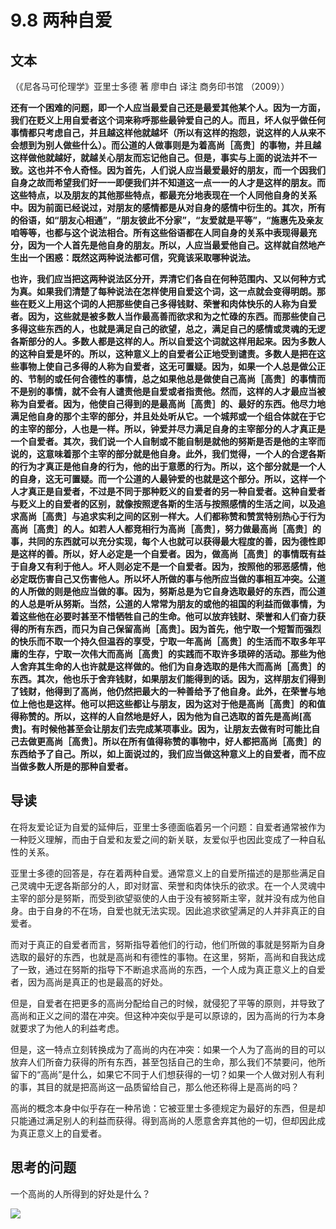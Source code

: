 # 9.8 两种自爱

## 文本

（《尼各马可伦理学》亚里士多德 著 廖申白 译注 商务印书馆 （2009））

**还有一个困难的问题，即一个人应当最爱自己还是最爱其他某个人。因为一方面，我们在贬义上用自爱者这个词来称呼那些最钟爱自己的人。而且，坏人似乎做任何事情都只考虑自己，并且越这样他就越坏（所以有这样的抱怨，说这样的人从来不会想到为别人做些什么）。而公道的人做事则是为着高尚［高贵］的事物，并且越这样做他就越好，就越关心朋友而忘记他自己。但是，事实与上面的说法并不一致。这也并不令人奇怪。因为首先，人们说人应当最爱最好的朋友，而一个因我们自身之故而希望我们好一一即便我们并不知道这一点一一的人才是这样的朋友。而这些特点，以及朋友的其他那些特点，都最充分地表现在一个人同他自身的关系中。因为前面已经说过，对朋友的感情都是从对自身的感情中衍生的。其次，所有的俗语，如“朋友心相通”，“朋友彼此不分家”，“友爱就是平等”，“施惠先及亲友咱等等，也都与这个说法相合。所有这些俗语都在人同自身的关系中表现得最充分，因为一个人首先是他自身的朋友。所以，人应当最爱他自己。这样就自然地产生出一个困惑：既然这两种说法都可信，究竟该采取哪种说法。**

**也许，我们应当把这两种说法区分开，弄清它们各自在何种范围内、又以何种方式为真。如果我们清楚了每种说法在怎样使用自爱这个词，这一点就会变得明朗。那些在贬义上用这个词的人把那些使自己多得钱财、荣誉和肉体快乐的人称为自爱者。因为，这些就是被多数人当作最高善而欲求和为之忙碌的东西。而那些使自己多得这些东西的人，也就是满足自己的欲望，总之，满足自己的感情或灵魂的无逻各斯部分的人。多数人都是这样的人。所以自爱这个词就这样用起来。因为多数人的这种自爱是坏的。所以，这种意义上的自爱者公正地受到谴责。多数人是把在这些事物上使自己多得的人称为自爱者，这无可置疑。因为，如果一个人总是做公正的、节制的或任何合德性的事情，总之如果他总是做使自己高尚［高贵］的事情而不是别的事情，就不会有人谴责他是自爱或者指责他。然而，这样的人才最应当被称为自爱者。因为，他使自己得到的是最高尚［高贵］的、最好的东西。他尽力地满足他自身的那个主宰的部分，并且处处听从它。一个城邦或一个组合体就在于它的主宰的部分，人也是一样。所以，钟爱并尽力满足自身的主宰部分的人才真正是一个自爱者。其次，我们说一个人自制或不能自制是就他的努斯是否是他的主宰而说的，这意味着那个主宰的部分就是他自身。此外，我们觉得，一个人的合逻各斯的行为才真正是他自身的行为，他的出于意愿的行为。所以，这个部分就是一个人的自身，这无可置疑。而一个公道的人最钟爱的也就是这个部分。所以，这样一个人才真正是自爱者，不过是不同于那种贬义的自爱者的另一种自爱者。这种自爱者与贬义上的自爱者的区别，就像按照逻各斯的生活与按照感情的生活之间，以及追求高尚［高贵］与追求实利之间的区别一样大。人们都称赞和赞赏特别热心于行为高尚［高贵］的人。如若人人都竞相行为高尚［高贵］，努力做最高尚［高贵］的事，共同的东西就可以充分实现，每个人也就可以获得最大程度的善，因为德性即是这样的善。所以，好人必定是一个自爱者。因为，做高尚［高贵］的事情既有益于自身又有利于他人。坏人则必定不是一个自爱者。因为，按照他的邪恶感情，他必定既伤害自己又伤害他人。所以坏人所做的事与他所应当做的事相互冲突。公道的人所做的则是他应当做的事。因为，努斯总是为它自身选取最好的东西，而公道的人总是听从努斯。当然，公道的人常常为朋友的或他的祖国的利益而做事情，为着这些他在必要时甚至不惜牺牲自己的生命。他可以放弃钱财、荣誉和人们奋力获得的所有东西，而只为自己保留高尚［高贵］。因为首先，他宁取一个短暂而强烈的快乐而不取一个持久但温吞的享受，宁取一年高尚［高贵］的生活而不取多年平庸的生存，宁取一次伟大而高尚［高贵］的实践而不取许多琐碎的活动。那些为他人舍弃其生命的人也许就是这样做的。他们为自身选取的是伟大而高尚［高贵］的东西。其次，他也乐于舍弃钱财，如果朋友们能得到的话。因为，这样朋友们得到了钱财，他得到了高尚，他仍然把最大的一种善给予了他自身。此外，在荣誉与地位上他也是这样。他可以把这些都让与朋友，因为这对于他是高尚［高贵］的和值得称赞的。所以，这样的人自然地是好人，因为他为自己选取的首先是高尚[高贵]。有时候他甚至会让朋友们去完成某项事业。因为，让朋友去做有时可能比自己去做更高尚［高贵］。所以在所有值得称赞的事物中，好人都把高尚［高贵］的东西给予了自己。所以，如上面说过的，我们应当做这种意义上的自爱者，而不应当做多数人所是的那种自爱者。**

## 导读

在将友爱论证为自爱的延伸后，亚里士多德面临着另一个问题：自爱者通常被作为一种贬义理解，而由于自爱和友爱之间的新关联，友爱似乎也因此变成了一种自私性的关系。

亚里士多德的回答是，存在着两种自爱。通常意义上的自爱所描述的是那些满足自己灵魂中无逻各斯部分的人，即对财富、荣誉和肉体快乐的欲求。在一个人灵魂中主宰的部分是努斯，而受到欲望驱使的人由于没有被努斯主宰，就并没有成为他自身。由于自身的不在场，自爱也就无法实现。因此追求欲望满足的人并非真正的自爱者。

而对于真正的自爱者而言，努斯指导着他们的行动，他们所做的事就是努斯为自身选取的最好的东西，也就是高尚和有德性的事物。在这里，努斯，高尚和自我达成了一致，通过在努斯的指导下不断追求高尚的东西，一个人成为真正意义上的自爱者，因为高尚是真正的也是最高的好处。

但是，自爱者在把更多的高尚分配给自己的时候，就侵犯了平等的原则，并导致了高尚和正义之间的潜在冲突。但这种冲突似乎是可以原谅的，因为高尚的行为本身就要求了为他人的利益考虑。

但是，这一特点立刻转换成为了高尚的内在冲突：如果一个人为了高尚的目的可以放弃人们所奋力获得的所有东西，甚至包括自己的生命，那么我们不禁要问，他所留下的“高尚”是什么，如果它不同于人们想获得的一切？如果一个人做对别人有利的事，其目的就是把高尚这一品质留给自己，那么他还称得上是高尚的吗？

高尚的概念本身中似乎存在一种吊诡：它被亚里士多德规定为最好的东西，但是却只能通过满足别人的利益而获得。得到高尚的人愿意舍弃其他的一切，但却因此成为真正意义上的自爱者。

## 思考的问题

一个高尚的人所得到的好处是什么？

![](../.gitbook/assets/qr.png)

